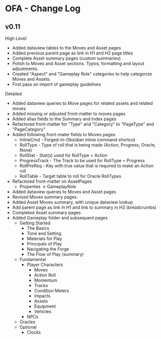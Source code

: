 # OFA - Change Log

## v0.11
High Level
- Added dataview tables to the Moves and Asset pages
- Added previous parent page as link in H1 and H2 page titles
- Complete Asset summary pages (custom summaries)
- Polish to Moves and Asset sections. Typos, formatting and layout adjustments.
- Created "Aspect" and "Gameplay Role" categories to help categorize Moves and Assets.
- First pass on import of gameplay guidelines


Detailed
- Added dataview queries to Move pages for related assets and related moves
- Added missing or adjusted front-matter to moves pages
- Added alias fields to the Summary and Index pages
- Refactored front-matter for "Type" and "Category" to "PageType" and "PageCategory"
- Added following front-mater fields to Moves pages
	- InlineCmd - Forged-In-Obsidian inline command shortcut
	- RollType - Type of roll that is being made (Action, Progress, Oracle, None)
	- RollStat - Stat(s) used for RollType = Action
	- ProgressTrack - The Track to be used for RollType = Progress
	- RollPreReq - Key with true value that is required to make an Action roll
	- RollTable - Target table to roll for Oracle RollTypes
- Refactored front-matter on AssetPages
	- Properties -> GameplayRole
- Added dataview queries to Moves and Asset pages
- Revised Moves summary pages.
- Added Asset Moves summary, with unique dataview lookup
- Add parent page as link in H1 and link to summary in H3  (breadcrumbs)
- Completed Asset summary pages
- Added Gameplay folder and subsequent pages
	- Getting Started
		- The Basics
		- Tone and Setting
		- Materials for Play
		- Principals of Play
		- Navigating the Forge
		- The Flow of Play (summary)
	- Fundamental
		- Player Characters
			- Moves
			- Action Roll
			- Momentum
			- Tracks
			- Condition Meters
			- Impacts
			- Assets
			- Equipment
			- Vehicles
		- NPCs
	- Oracles
	- Optional
		- Clocks

